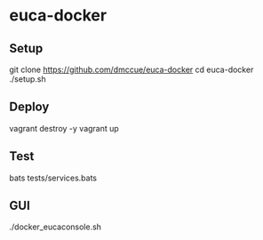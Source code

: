 # euca-docker

Setup
---
git clone https://github.com/dmccue/euca-docker
cd euca-docker
./setup.sh


Deploy
---
vagrant destroy -y
vagrant up


Test
---
bats tests/services.bats


GUI
---
./docker_eucaconsole.sh